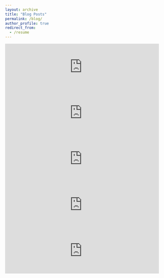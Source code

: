 ```yaml
---
layout: archive
title: "Blog Posts"
permalink: /blog/
author_profile: true
redirect_from:
  - /resume
---
```

<iframe src="https://mastodon.energy/@squoilin/113667511404496801/embed" class="mastodon-embed" style="max-width: 100%; border: 0" width="100%" allowfullscreen="allowfullscreen"></iframe><script src="https://mastodon.energy/embed.js" async="async"></script>

<iframe src="https://mastodon.energy/@squoilin/113390212683299753/embed" class="mastodon-embed" style="max-width: 100%; border: 0" width="100%" allowfullscreen="allowfullscreen"></iframe><script src="https://mastodon.energy/embed.js" async="async"></script>

<iframe src="https://mastodon.energy/@squoilin/111805042523757052/embed" class="mastodon-embed" style="max-width: 100%; border: 0" width="100%" allowfullscreen="allowfullscreen"></iframe><script src="https://mastodon.energy/embed.js" async="async"></script>

<iframe src="https://mastodon.energy/@squoilin/111351775487055327/embed" class="mastodon-embed" style="max-width: 100%; border: 0" width="100%" allowfullscreen="allowfullscreen"></iframe><script src="https://mastodon.energy/embed.js" async="async"></script>

<iframe src="https://mastodon.energy/@squoilin/111175797981330118/embed" class="mastodon-embed" style="max-width: 100%; border: 0" width="100%" allowfullscreen="allowfullscreen"></iframe><script src="https://mastodon.energy/embed.js" async="async"></script>

